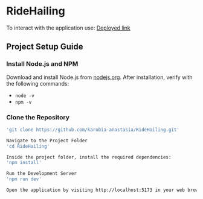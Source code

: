 # **RideHailing**

To interact with the application use: [Deployed link](https://ridehailing.netlify.app/)

## **Project Setup Guide**

### **Install Node.js and NPM**
Download and install Node.js from [nodejs.org](https://nodejs.org). After installation, verify with the following commands:
- `node -v`
- `npm -v`

### **Clone the Repository**
```bash
'git clone https://github.com/karobia-anastasia/RideHailing.git'

Navigate to the Project Folder
'cd RideHailing'

Inside the project folder, install the required dependencies:
'npm install'

Run the Development Server
'npm run dev'

Open the application by visiting http://localhost:5173 in your web browser.
